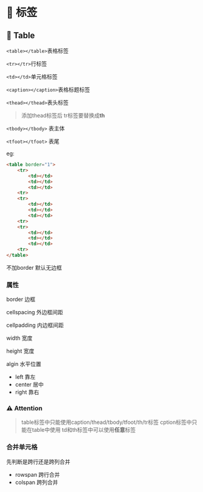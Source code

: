 # 🍂 标签

## 📑 Table

`<table></table>`表格标签

`<tr></tr>`行标签

`<td></td>`单元格标签

`<caption></caption>`表格标题标签

`<thead></thead>`表头标签
> 添加thead标签后 tr标签要替换成**th**

`<tbody></tbody>` 表主体

`<tfoot></tfoot>` 表尾

eg:

```html
<table border="1">
    <tr>
        <td></td>
        <td></td>
        <td></td>
    <tr>
    <tr>
        <td></td>
        <td></td>
        <td></td>
    <tr>
    <tr>
        <td></td>
        <td></td>
        <td></td>
    <tr>
</table>
```

不加border 默认无边框

### 属性

border 边框

cellspacing 外边框间距

cellpadding 内边框间距

width 宽度

height 宽度

algin 水平位置

- left 靠左
- center 居中
- right 靠右

### ⚠️ Attention

> table标签中只能使用caption/thead/tbody/tfoot/th/tr标签
> cption标签中只能在table中使用
> td和th标签中可以使用**任意**标签

### 合并单元格

先判断是跨行还是跨列合并

- rowspan 跨行合并
- colspan 跨列合并
